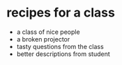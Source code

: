 # recipes for a class

+ a class of nice people
+ a broken projector
+ tasty questions from the class
+ better descriptions from student
